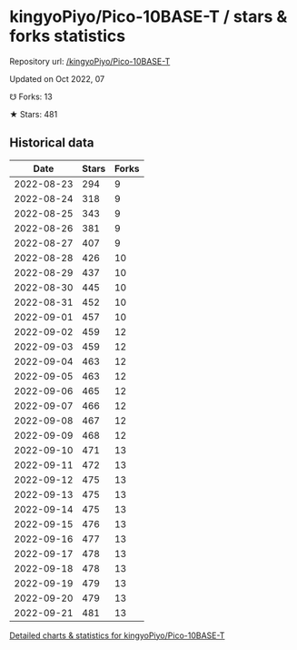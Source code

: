 # kingyoPiyo/Pico-10BASE-T / stars & forks statistics

Repository url: [/kingyoPiyo/Pico-10BASE-T](https://github.com/kingyoPiyo/Pico-10BASE-T)

Updated on Oct 2022, 07

☋ Forks: 13

★ Stars: 481

## Historical data
| Date | Stars | Forks |
|------|-------|-------|
| 2022-08-23 | 294 | 9 | 
| 2022-08-24 | 318 | 9 | 
| 2022-08-25 | 343 | 9 | 
| 2022-08-26 | 381 | 9 | 
| 2022-08-27 | 407 | 9 | 
| 2022-08-28 | 426 | 10 | 
| 2022-08-29 | 437 | 10 | 
| 2022-08-30 | 445 | 10 | 
| 2022-08-31 | 452 | 10 | 
| 2022-09-01 | 457 | 10 | 
| 2022-09-02 | 459 | 12 | 
| 2022-09-03 | 459 | 12 | 
| 2022-09-04 | 463 | 12 | 
| 2022-09-05 | 463 | 12 | 
| 2022-09-06 | 465 | 12 | 
| 2022-09-07 | 466 | 12 | 
| 2022-09-08 | 467 | 12 | 
| 2022-09-09 | 468 | 12 | 
| 2022-09-10 | 471 | 13 | 
| 2022-09-11 | 472 | 13 | 
| 2022-09-12 | 475 | 13 | 
| 2022-09-13 | 475 | 13 | 
| 2022-09-14 | 475 | 13 | 
| 2022-09-15 | 476 | 13 | 
| 2022-09-16 | 477 | 13 | 
| 2022-09-17 | 478 | 13 | 
| 2022-09-18 | 478 | 13 | 
| 2022-09-19 | 479 | 13 | 
| 2022-09-20 | 479 | 13 | 
| 2022-09-21 | 481 | 13 | 


[Detailed charts & statistics for kingyoPiyo/Pico-10BASE-T](https://reviewgithub.com/rep/kingyoPiyo/Pico-10BASE-T)
